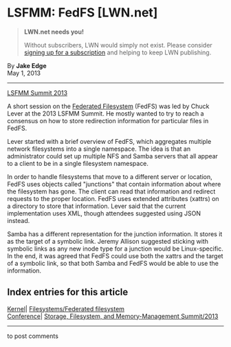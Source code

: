 # LSFMM: FedFS [LWN.net]

> **LWN.net needs you!**
> 
> Without subscribers, LWN would simply not exist. Please consider [signing up for a subscription](/Promo/nst-nag2/subscribe) and helping to keep LWN publishing. 

By **Jake Edge**  
May 1, 2013 

* * *

[LSFMM Summit 2013](/Articles/LSFMM2013/)

A short session on the [Federated Filesystem](http://tools.ietf.org/html/rfc5716) (FedFS) was led by Chuck Lever at the 2013 LSFMM Summit. He mostly wanted to try to reach a consensus on how to store redirection information for particular files in FedFS. 

Lever started with a brief overview of FedFS, which aggregates multiple network filesystems into a single namespace. The idea is that an administrator could set up multiple NFS and Samba servers that all appear to a client to be in a single filesystem namespace. 

In order to handle filesystems that move to a different server or location, FedFS uses objects called "junctions" that contain information about where the filesystem has gone. The client can read that information and redirect requests to the proper location. FedFS uses extended attributes (xattrs) on a directory to store that information. Lever said that the current implementation uses XML, though attendees suggested using JSON instead. 

Samba has a different representation for the junction information. It stores it as the target of a symbolic link. Jeremy Allison suggested sticking with symbolic links as any new inode type for a junction would be Linux-specific. In the end, it was agreed that FedFS could use both the xattrs and the target of a symbolic link, so that both Samba and FedFS would be able to use the information. 

  
Index entries for this article  
---  
[Kernel](/Kernel/Index)| [Filesystems/Federated filesystem](/Kernel/Index#Filesystems-Federated_filesystem)  
[Conference](/Archives/ConferenceIndex/)| [Storage, Filesystem, and Memory-Management Summit/2013](/Archives/ConferenceIndex/#Storage_Filesystem_and_Memory-Management_Summit-2013)  
  


* * *

to post comments 

